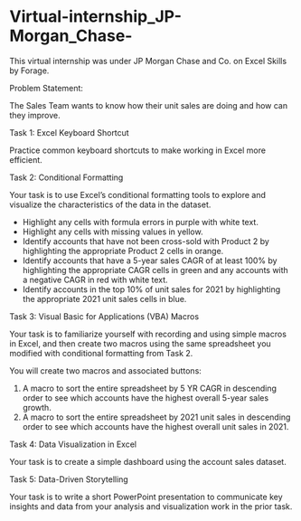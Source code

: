 # Virtual-internship_JP-Morgan_Chase-
This virtual internship was under JP Morgan Chase and Co. on Excel Skills by Forage.

Problem Statement:

The Sales Team wants to know how their unit sales are doing and how can they improve.


Task 1: Excel Keyboard Shortcut

Practice common keyboard shortcuts to make working in Excel more efficient.

Task 2: Conditional Formatting 

Your task is to use Excel’s conditional formatting tools to explore and visualize the characteristics of the data in the dataset.
- Highlight any cells with formula errors in purple with white text.
- Highlight any cells with missing values in yellow.
- Identify accounts that have not been cross-sold with Product 2 by highlighting the appropriate Product 2 cells in orange.
- Identify accounts that have a 5-year sales CAGR of at least 100% by highlighting the appropriate CAGR cells in green and any accounts with a negative CAGR in red with white text.
- Identify accounts in the top 10% of unit sales for 2021 by highlighting the appropriate 2021 unit sales cells in blue.

Task 3: Visual Basic for Applications (VBA) Macros

Your task is to familiarize yourself with recording and using simple macros in Excel, and then create two macros using the same spreadsheet you modified with conditional formatting from Task 2.

You will create two macros and associated buttons:
1. A macro to sort the entire spreadsheet by 5 YR CAGR in descending order to see which accounts have the highest overall 5-year sales growth.
2. A macro to sort the entire spreadsheet by 2021 unit sales in descending order to see which accounts have the highest overall unit sales in 2021.

Task 4: Data Visualization in Excel

Your task is to create a simple dashboard using the account sales dataset.


Task 5: Data-Driven Storytelling

Your task is to write a short PowerPoint presentation to communicate key insights and data from your analysis and visualization work in the prior task.
